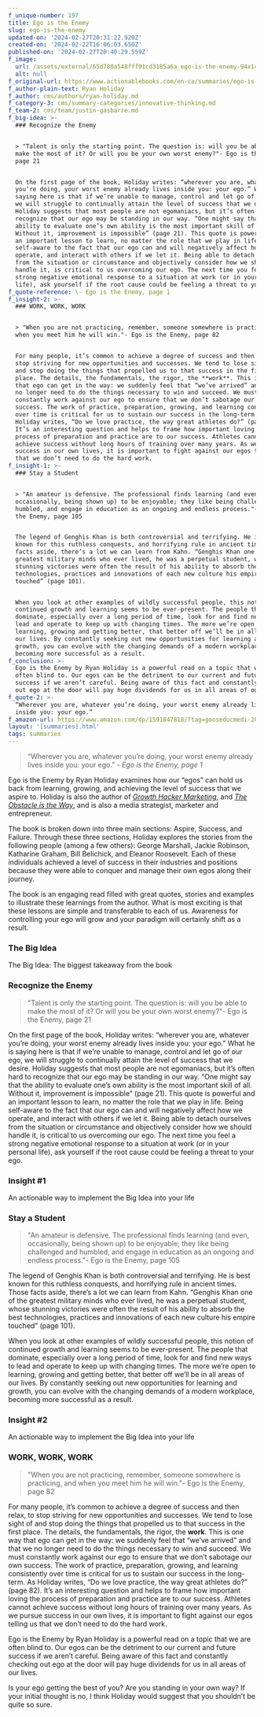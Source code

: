 ```yaml
---
f_unique-number: 197
title: Ego is the Enemy
slug: ego-is-the-enemy
updated-on: '2024-02-27T20:31:22.920Z'
created-on: '2024-02-22T16:06:03.650Z'
published-on: '2024-02-27T20:40:29.559Z'
f_image:
  url: /assets/external/65d780a548fff91cd3185a6a_ego-is-the-enemy-94x144.jpeg
  alt: null
f_original-url: https://www.actionablebooks.com/en-ca/summaries/ego-is-the-enemy/
f_author-plain-text: Ryan Holiday
f_author: cms/authors/ryan-holiday.md
f_category-3: cms/summary-categories/innovative-thinking.md
f_team-2: cms/team/justin-gasbarre.md
f_big-idea: >-
  ### Recognize the Enemy


  > "Talent is only the starting point. The question is: will you be able to
  make the most of it? Or will you be your own worst enemy?"- Ego is the Enemy,
  page 21


  On the first page of the book, Holiday writes: “wherever you are, whatever
  you’re doing, your worst enemy already lives inside you: your ego.” What he is
  saying here is that if we’re unable to manage, control and let go of our ego,
  we will struggle to continually attain the level of success that we desire.
  Holiday suggests that most people are not egomaniacs, but it’s often hard to
  recognize that our ego may be standing in our way. “One might say that the
  ability to evaluate one’s own ability is the most important skill of all.
  Without it, improvement is impossible” (page 21). This quote is powerful and
  an important lesson to learn, no matter the role that we play in life. Being
  self-aware to the fact that our ego can and will negatively affect how we
  operate, and interact with others if we let it. Being able to detach ourselves
  from the situation or circumstance and objectively consider how we should
  handle it, is critical to us overcoming our ego. The next time you feel a
  strong negative emotional response to a situation at work (or in your personal
  life), ask yourself if the root cause could be feeling a threat to your ego.
f_quote-reference: \- Ego is the Enemy, page 1
f_insight-2: >-
  ### WORK, WORK, WORK


  > "When you are not practicing, remember, someone somewhere is practicing, and
  when you meet him he will win."- Ego is the Enemy, page 82


  For many people, it’s common to achieve a degree of success and then relax, to
  stop striving for new opportunities and successes. We tend to lose sight of
  and stop doing the things that propelled us to that success in the first
  place. The details, the fundamentals, the rigor, the **work**. This is one way
  that ego can get in the way: we suddenly feel that “we’ve arrived” and that we
  no longer need to do the things necessary to win and succeed. We must
  constantly work against our ego to ensure that we don’t sabotage our own
  success. The work of practice, preparation, growing, and learning consistently
  over time is critical for us to sustain our success in the long-term. As
  Holiday writes, “Do we love practice, the way great athletes do?” (page 82).
  It’s an interesting question and helps to frame how important loving the
  process of preparation and practice are to our success. Athletes cannot
  achieve success without long hours of training over many years. As we pursue
  success in our own lives, it is important to fight against our egos telling us
  that we don’t need to do the hard work.
f_insight-1: >-
  ### Stay a Student


  > "An amateur is defensive. The professional finds learning (and even,
  occasionally, being shown up) to be enjoyable; they like being challenged and
  humbled, and engage in education as an ongoing and endless process."- Ego is
  the Enemy, page 105


  The legend of Genghis Khan is both controversial and terrifying. He is best
  known for this ruthless conquests, and horrifying rule in ancient times. Those
  facts aside, there’s a lot we can learn from Kahn. “Genghis Khan one of the
  greatest military minds who ever lived, he was a perpetual student, whose
  stunning victories were often the result of his ability to absorb the best
  technologies, practices and innovations of each new culture his empire
  touched” (page 101).


  When you look at other examples of wildly successful people, this notion of
  continued growth and learning seems to be ever-present. The people that
  dominate, especially over a long period of time, look for and find new ways to
  lead and operate to keep up with changing times. The more we’re open to
  learning, growing and getting better, that better off we’ll be in all areas of
  our lives. By constantly seeking out new opportunities for learning and
  growth, you can evolve with the changing demands of a modern workplace,
  becoming more successful as a result.
f_conclusion: >-
  Ego is the Enemy by Ryan Holiday is a powerful read on a topic that we are
  often blind to. Our egos can be the detriment to our current and future
  success if we aren’t careful. Being aware of this fact and constantly checking
  out ego at the door will pay huge dividends for us in all areas of our lives.
f_quote-2: >-
  “Wherever you are, whatever you’re doing, your worst enemy already lives
  inside you: your ego.”
f_amazon-url: https://www.amazon.com/dp/1591847818/?tag=gooseducmedi-20
layout: '[summaries].html'
tags: summaries
---
```


> “Wherever you are, whatever you’re doing, your worst enemy already lives inside you: your ego.” _\- Ego is the Enemy, page 1_

Ego is the Enemy by Ryan Holiday examines how our “egos” can hold us back from learning, growing, and achieving the level of success that we aspire to. Holiday is also the author of [_Growth Hacker Marketing_](https://www.actionablebooks.com/en-ca/summaries/growth-hacker-marketing), and [_The Obstacle is the Way_](https://www.actionablebooks.com/en-ca/summaries/the-obstacle-is-the-way), and is also a media strategist, marketer and entrepreneur.

The book is broken down into three main sections: Aspire, Success, and Failure. Through these three sections, Holiday explores the stories from the following people (among a few others): George Marshall, Jackie Robinson, Katharine Graham, Bill Belichick, and Eleanor Roosevelt. Each of these individuals achieved a level of success in their industries and positions because they were able to conquer and manage their own egos along their journey.

The book is an engaging read filled with great quotes, stories and examples to illustrate these learnings from the author. What is most exciting is that these lessons are simple and transferable to each of us. Awareness for controlling your ego will grow and your paradigm will certainly shift as a result.

### The Big Idea

The Big Idea: The biggest takeaway from the book

### Recognize the Enemy

> "Talent is only the starting point. The question is: will you be able to make the most of it? Or will you be your own worst enemy?"- Ego is the Enemy, page 21

On the first page of the book, Holiday writes: “wherever you are, whatever you’re doing, your worst enemy already lives inside you: your ego.” What he is saying here is that if we’re unable to manage, control and let go of our ego, we will struggle to continually attain the level of success that we desire. Holiday suggests that most people are not egomaniacs, but it’s often hard to recognize that our ego may be standing in our way. “One might say that the ability to evaluate one’s own ability is the most important skill of all. Without it, improvement is impossible” (page 21). This quote is powerful and an important lesson to learn, no matter the role that we play in life. Being self-aware to the fact that our ego can and will negatively affect how we operate, and interact with others if we let it. Being able to detach ourselves from the situation or circumstance and objectively consider how we should handle it, is critical to us overcoming our ego. The next time you feel a strong negative emotional response to a situation at work (or in your personal life), ask yourself if the root cause could be feeling a threat to your ego.

### Insight #1

An actionable way to implement the Big Idea into your life

### Stay a Student

> "An amateur is defensive. The professional finds learning (and even, occasionally, being shown up) to be enjoyable; they like being challenged and humbled, and engage in education as an ongoing and endless process."- Ego is the Enemy, page 105

The legend of Genghis Khan is both controversial and terrifying. He is best known for this ruthless conquests, and horrifying rule in ancient times. Those facts aside, there’s a lot we can learn from Kahn. “Genghis Khan one of the greatest military minds who ever lived, he was a perpetual student, whose stunning victories were often the result of his ability to absorb the best technologies, practices and innovations of each new culture his empire touched” (page 101).

When you look at other examples of wildly successful people, this notion of continued growth and learning seems to be ever-present. The people that dominate, especially over a long period of time, look for and find new ways to lead and operate to keep up with changing times. The more we’re open to learning, growing and getting better, that better off we’ll be in all areas of our lives. By constantly seeking out new opportunities for learning and growth, you can evolve with the changing demands of a modern workplace, becoming more successful as a result.

### Insight #2

An actionable way to implement the Big Idea into your life

### WORK, WORK, WORK

> "When you are not practicing, remember, someone somewhere is practicing, and when you meet him he will win."- Ego is the Enemy, page 82

For many people, it’s common to achieve a degree of success and then relax, to stop striving for new opportunities and successes. We tend to lose sight of and stop doing the things that propelled us to that success in the first place. The details, the fundamentals, the rigor, the **work**. This is one way that ego can get in the way: we suddenly feel that “we’ve arrived” and that we no longer need to do the things necessary to win and succeed. We must constantly work against our ego to ensure that we don’t sabotage our own success. The work of practice, preparation, growing, and learning consistently over time is critical for us to sustain our success in the long-term. As Holiday writes, “Do we love practice, the way great athletes do?” (page 82). It’s an interesting question and helps to frame how important loving the process of preparation and practice are to our success. Athletes cannot achieve success without long hours of training over many years. As we pursue success in our own lives, it is important to fight against our egos telling us that we don’t need to do the hard work.

Ego is the Enemy by Ryan Holiday is a powerful read on a topic that we are often blind to. Our egos can be the detriment to our current and future success if we aren’t careful. Being aware of this fact and constantly checking out ego at the door will pay huge dividends for us in all areas of our lives.

Is your ego getting the best of you? Are you standing in your own way? If your initial thought is no, I think Holiday would suggest that you shouldn’t be quite so sure.
